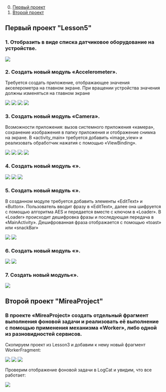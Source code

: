 
0. [Первый проект]()
1. [Второй проект]()

## Первый проект "Lesson5"


### 1. Отобразить в виде списка датчиковое оборудование на устройстве.
![](scr/1.jpg)


### 2. Создать новый модуль «Accelerometer». 
Требуется создать приложение, отображающее значения акселерометра на главном экране. При вращении устройства значения должны изменяться на главном экране

![](scr/2.jpg)
![](scr/3.jpg)
![](scr/4.jpg)
![](scr/5.jpg)

### 3. Создать новый модуль «Camera». 
Возможности приложения: вызов системного приложения «камера», сохранение изображения в папку приложения и отображение снимка на экране. В «activity_main» требуется добавить «image_view» и реализовать обработчик нажатия с помощью «ViewBinding». 

![](scr/6.jpg)
![](scr/7.jpg)
![](scr/8.jpg)
![](scr/9.jpg)


### 4. Создать новый модуль «».

![](scr/11.jpg)
![](scr/12.jpg)
![](scr/13.jpg)

### 5. Создать новый модуль «».
В созданном модуле требуется добавить элементы «EditText» и «Button». Пользователь вводит фразу в «EditText», далее она шифруется с помощью алгоритма AES и передается вместе с ключом в «Loader». В «Loader» происходит дешифровка фразы и последующая передача в «MainActivity». Дешифрованная фраза отображается с помощью «toast» или «snackBar»


![](scr/14.jpg)
![](scr/15.jpg)

### 6. Создать новый модуль «».


![](scr/16.jpg)
![](scr/17.jpg)

### 7. Создать новый модуль«».

![](scr/18.jpg)


## Второй проект "MireaProject"
### В проекте «MireaProject» создать отдельный фрагмент выполнения фоновой задачи и реализовать её выполнение с помощью применения механизма «Worker», либо одной из разновидностей сервисов. 

Скопируем проект из Lesson3 и добавим к нему новый фрагмент WorkerFragment:

![](scr/19.jpg)
![](scr/20.jpg)
![](scr/21.jpg)

Проверим отображение фоновой задачи в LogCat и увидим, что все работает:


![](scr/22.jpg)
